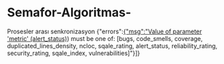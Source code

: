 # Semafor-Algoritmas-
Prosesler arası senkronizasyon
{"errors":[{"msg":"Value of parameter 'metric' (alert_status)](https://sonarcloud.io/dashboard?id=ugurcan.soruc.visualstudio.com.sonarexamples.netfx)) must be one of: [bugs, code_smells, coverage, duplicated_lines_density, ncloc, sqale_rating, alert_status, reliability_rating, security_rating, sqale_index, vulnerabilities]"}]}
